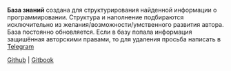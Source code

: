 **База знаний** создана для структурирования найденной информации о программировании. Структура и наполнение подбираются исключительно из желания/возможности/умственного развития автора. База постоянно обновляется. Если в базу попала информация защишённая авторскими правами, то для удаления просьба написать в [Telegram](https://t.me/pink_deer)

[Github](https://github.com/PinkDeer/knowledge) | [Gitbook](https://github.com/PinkDeer/knowledge)
